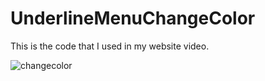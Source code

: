 # UnderlineMenuChangeColor
This is the code that I used in my website video. 

![changecolor](https://user-images.githubusercontent.com/22567278/32472870-bd72b4fa-c332-11e7-94ab-ae12c934fed4.PNG)
